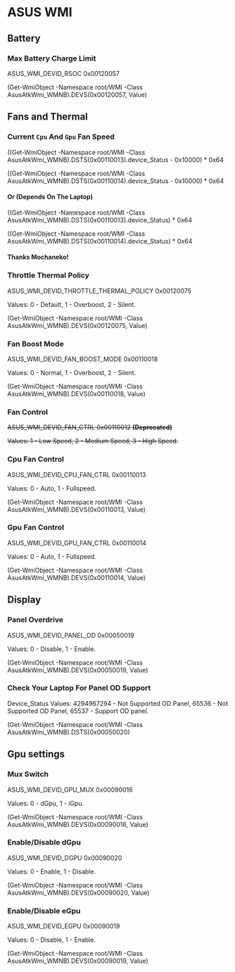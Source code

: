 











# ASUS WMI


## Battery

### Max Battery Charge Limit

ASUS_WMI_DEVID_RSOC   0x00120057

(Get-WmiObject -Namespace root/WMI -Class AsusAtkWmi_WMNB).DEVS(0x00120057, Value)




## Fans and Thermal
  
### Current `Cpu` And `Gpu` Fan Speed



((Get-WmiObject -Namespace root/WMI -Class AsusAtkWmi_WMNB).DSTS(0x00110013).device_Status - 0x10000) * 0x64

((Get-WmiObject -Namespace root/WMI -Class AsusAtkWmi_WMNB).DSTS(0x00110014).device_Status - 0x10000) * 0x64 

#### Or (Depends On The Laptop)

((Get-WmiObject -Namespace root/WMI -Class AsusAtkWmi_WMNB).DSTS(0x00110013).device_Status) * 0x64

((Get-WmiObject -Namespace root/WMI -Class AsusAtkWmi_WMNB).DSTS(0x00110014).device_Status) * 0x64

#### Thanks Mochaneko!

### Throttle Thermal Policy

ASUS_WMI_DEVID_THROTTLE_THERMAL_POLICY   0x00120075

Values: 0 - Default, 1 - Overboost, 2 - Silent.

(Get-WmiObject -Namespace root/WMI -Class AsusAtkWmi_WMNB).DEVS(0x00120075, Value)

### Fan Boost Mode

ASUS_WMI_DEVID_FAN_BOOST_MODE   0x00110018

Values: 0 - Normal, 1 - Overboost, 2 - Silent.

(Get-WmiObject -Namespace root/WMI -Class AsusAtkWmi_WMNB).DEVS(0x00110018, Value)


### Fan Control

~~ASUS_WMI_DEVID_FAN_CTRL   0x00110012 **(Deprecated)**~~

~~Values: 1 - Low Speed, 2 - Medium Speed, 3 - High Speed.~~

### Cpu Fan Control

ASUS_WMI_DEVID_CPU_FAN_CTRL   0x00110013

Values: 0 - Auto, 1 - Fullspeed.

(Get-WmiObject -Namespace root/WMI -Class AsusAtkWmi_WMNB).DEVS(0x00110013, Value)


### Gpu Fan Control

ASUS_WMI_DEVID_GPU_FAN_CTRL   0x00110014

Values: 0 - Auto, 1 - Fullspeed.

(Get-WmiObject -Namespace root/WMI -Class AsusAtkWmi_WMNB).DEVS(0x00110014, Value)

## Display

### Panel Overdrive

ASUS_WMI_DEVID_PANEL_OD   0x00050019       
   
Values: 0 - Disable, 1 - Enable.

(Get-WmiObject -Namespace root/WMI -Class AsusAtkWmi_WMNB).DEVS(0x00050019, Value)


### Check Your Laptop For Panel OD Support

Device_Status Values:  4294967294 - Not Supported OD Panel, 65536 - Not Supported OD Panel, 65537 - Support OD panel.

(Get-WmiObject -Namespace root/WMI -Class AsusAtkWmi_WMNB).DSTS(0x00050020)


## Gpu settings


### Mux Switch

ASUS_WMI_DEVID_GPU_MUX   0x00090016

Values: 0 - dGpu, 1 - iGpu.

(Get-WmiObject -Namespace root/WMI -Class AsusAtkWmi_WMNB).DEVS(0x00090016, Value)


### Enable/Disable dGpu

ASUS_WMI_DEVID_DGPU   0x00090020

Values: 0 - Enable, 1 - Disable.

(Get-WmiObject -Namespace root/WMI -Class AsusAtkWmi_WMNB).DEVS(0x00090020, Value)


### Enable/Disable eGpu

ASUS_WMI_DEVID_EGPU   0x00090019

Values: 0 - Disable, 1 - Enable.

(Get-WmiObject -Namespace root/WMI -Class AsusAtkWmi_WMNB).DEVS(0x00090019, Value)
